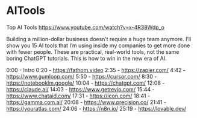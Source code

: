 # AITools
Top AI Tools
https://www.youtube.com/watch?v=x-4R38Wdp_o

Building a million-dollar business doesn’t require a huge team anymore. I’ll show you 15 AI tools that I’m using inside my companies to get more done with fewer people. These are practical, real-world tools, not the same boring ChatGPT tutorials. This is how to win in the new era of AI.

0:00 - Intro
0:20 - https://fathom.video
2:35 - https://zapier.com/
4:42 - https://www.gumloop.com/
5:50 - https://cursor.com/
8:30 - https://notebooklm.google/
10:04 - https://chatgpt.com/
12:08 - https://claude.ai/
14:03 - https://www.getrevio.com/
15:44 - https://www.chataid.com/
17:31 - https://icon.com/
18:41 - https://gamma.com.ai/
20:08 - https://www.precision.co/
21:41 - https://youratlas.com/
24:06 - https://n8n.io/
25:19 - https://lovable.dev/
